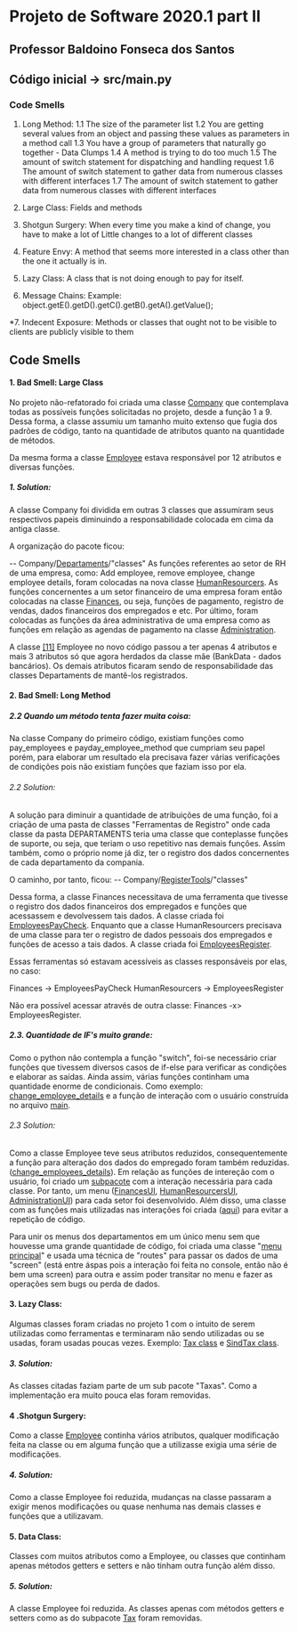 # Projeto de Software 2020.1 part II
## Professor Baldoino Fonseca dos Santos

## Código inicial -> src/main.py

### Code Smells

1. Long Method:
  1.1 The size of the parameter list
	1.2 You are getting several values from an object and
	passing these values as parameters in a method call
	1.3 You have a group of parameters that
	naturally go together - Data Clumps
	1.4 A method is trying to do too much
	1.5 The amount of switch statement for dispatching
	and handling request
	1.6 The amount of switch statement to gather data from
	numerous classes with different interfaces
	1.7 The amount of switch statement to gather data from
	numerous classes with different interfaces
	
2. Large Class:
	Fields and methods

3. Shotgun Surgery:
	When every time you make a kind of change, you have to make a lot of
	Little changes to a lot of different classes

4. Feature Envy:
	A method that seems more interested in a class
	other than the one it actually is in.

5. Lazy Class:
	A class that is not doing enough to pay for itself.

6. Message Chains:
	Example: object.getE().getD().getC().getB().getA().getValue();

*7. Indecent Exposure:
	Methods or classes that ought not to be visible to clients are
	publicly visible to them
	
## Code Smells
#### 1. Bad Smell: Large Class
No projeto não-refatorado foi criada uma classe [Company][1] que contemplava todas as possíveis funções solicitadas no projeto, desde a função 1 a 9. Dessa forma, a classe assumiu um tamanho muito extenso que fugia dos padrões de código, tanto na quantidade de atributos quanto na quantidade de métodos.

Da mesma forma a classe [Employee][10] estava responsável por 12 atributos e diversas funções.
##### 1. Solution:
A classe Company foi dividida em outras 3 classes que assumiram seus respectivos papeis diminuindo a responsabilidade colocada em cima da antiga classe.

A organização do pacote ficou:

-- Company/[Departaments][2]/"classes"
As funções referentes ao setor de RH de uma empresa, como: Add employee, remove employee, change employee details, foram colocadas na nova classe [HumanResourcers][3]. As funções concernentes a um setor financeiro de uma empresa foram então colocadas na classe [Finances][4], ou seja, funções de pagamento, registro de vendas, dados financeiros dos empregados e etc. Por último, foram colocadas as funções da área administrativa de uma empresa como as funções em relação as agendas de pagamento na classe [Administration][5].

A classe [[11]][Employee] Employee no novo código passou a ter apenas 4 atributos e mais 3 atributos só que agora herdados da classe mãe (BankData - dados bancários). Os demais atributos ficaram sendo de responsabilidade das classes Departaments de mantê-los registrados.

#### 2. Bad Smell: Long Method
##### 2.2 Quando um método tenta fazer muita coisa:
Na classe Company do primeiro código, existiam funções como pay_employees e payday_employee_method que cumpriam seu papel porém, para elaborar um resultado ela precisava fazer várias verificações de condições pois não existiam funções que faziam isso por ela.

###### 2.2 Solution:
A solução para diminuir a quantidade de atribuições de uma função, foi a criação de uma pasta de classes "Ferramentas de Registro" onde cada classe da pasta DEPARTAMENTS teria uma classe que conteplasse funções de suporte, ou seja, que teriam o uso repetitivo nas demais funções. Assim também, como o próprio nome já diz, ter o registro dos dados concernentes de cada departamento da compania.

O caminho, por tanto, ficou:
-- Company/[RegisterTools][6]/"classes"

Dessa forma, a classe Finances necessitava de uma ferramenta que tivesse o registro dos dados financeiros dos empregados e funções que acessassem e devolvessem tais dados. A classe criada foi [EmployeesPayCheck][7].
Enquanto que a classe HumanResourcers precisava de uma classe para ter o registro de dados pessoais dos empregados e funções de acesso a tais dados.
A classe criada foi [EmployeesRegister][8].

Essas ferramentas só estavam acessíveis as classes responsáveis por elas, no caso:

Finances -> EmployeesPayCheck
HumanResourcers -> EmployeesRegister

Não era possível acessar através de outra classe: Finances -x> EmployeesRegister.

##### 2.3. Quantidade de IF's muito grande:
Como o python não contempla a função "switch", foi-se necessário criar funções que tivessem diversos casos de if-else para verificar as condições e elaborar as saídas.
Ainda assim, várias funções continham uma quantidade enorme de condicionais. Como exemplo: [change_employee_details][12] e a função de interação com o usuário construída no arquivo [main][13].

###### 2.3 Solution:
Como a classe Employee teve seus atributos reduzidos, consequentemente a função para alteração dos dados do empregado foram também reduzidas. ([change_employees_details](https://github.com/joaolevi/payroll_v2/blob/9f256a0ab0b0f8d977a186511b7e2dd5b7f85846/src/Company/RegisterTools/EmployeesRegister.py#L58 "change_employees_details")).
Em relação as funções de intereção com o usuário, foi criado um [subpacote](https://github.com/joaolevi/payroll_v2/tree/main/src/UI/DepartamentsUI "subpacote") com a interação necessária para cada classe. Por tanto, um menu ([FinancesUI](https://github.com/joaolevi/payroll_v2/blob/main/src/UI/DepartamentsUI/FinancesUI.py "FinancesUI"), [HumanResourcersUI](https://github.com/joaolevi/payroll_v2/blob/main/src/UI/DepartamentsUI/HumanResourcersUI.py "HumanResourcersUI"), [AdministrationUI](https://github.com/joaolevi/payroll_v2/blob/main/src/UI/DepartamentsUI/AdministrationUI.py "AdministrationUI")) para cada setor foi desenvolvido.
Além disso, uma classe com as funções mais utilizadas nas interações foi criada ([aqui](https://github.com/joaolevi/payroll_v2/blob/main/src/UI/MenuOfChoices.py "aqui")) para evitar a repetição de código.

Para unir os menus dos departamentos em um único menu sem que houvesse uma grande quantidade de código, foi criada uma classe "[menu principal](https://github.com/joaolevi/payroll_v2/blob/main/src/UI/MainMenu.py "menu principal")" e usada uma técnica de "routes" para passar os dados de uma "screen" (está entre áspas pois a interação foi feita no console, então não é bem uma screen) para outra e assim poder transitar no menu e fazer as operações sem bugs ou perda de dados.

#### 3. Lazy Class:
Algumas classes foram criadas no projeto 1 com o intuito de serem utilizadas como ferramentas e terminaram não sendo utilizadas ou se usadas, foram usadas poucas vezes.
Exemplo: [Tax class](https://github.com/joaolevi/Projeto_de_software_2020.1/blob/main/src/Tax/Tax.py "Tax class") e [SindTax class](https://github.com/joaolevi/Projeto_de_software_2020.1/blob/main/src/Tax/SindTax.py "SindTax class").

##### 3. Solution:
As classes citadas faziam parte de um sub pacote "Taxas". Como a implementação era muito pouca elas foram removidas.

#### 4 .Shotgun Surgery:
Como a classe [Employee](https://github.com/joaolevi/Projeto_de_software_2020.1/blob/main/src/Employees/Employee.py "Employee") continha vários atributos, qualquer modificação feita na classe ou em alguma função que a utilizasse exigia uma série de modificações. 

##### 4. Solution:
Como a classe Employee foi reduzida, mudanças na classe passaram a exigir menos modificações ou quase nenhuma nas demais classes e funções que a utilizavam.

#### 5. Data Class:
Classes com muitos atributos como a Employee, ou classes que continham apenas métodos getters e setters e não tinham outra função além disso.

##### 5. Solution:
A classe Employee foi reduzida. As classes apenas com métodos getters e setters como as do subpacote [Tax](https://github.com/joaolevi/Projeto_de_software_2020.1/tree/main/src/Tax "Tax") foram removidas.

[1]: https://github.com/joaolevi/Projeto_de_software_2020.1/blob/main/src/Company/Company.py "Company"
[2]: https://github.com/joaolevi/payroll_v2/tree/main/src/Company/Departments "Departaments"
[3]: https://github.com/joaolevi/payroll_v2/blob/main/src/Company/Departments/HumanResourcers.py "HumanResourcers"
[4]: https://github.com/joaolevi/payroll_v2/blob/main/src/Company/Departments/Finances.py "Finances"
[5]: https://github.com/joaolevi/payroll_v2/blob/main/src/Company/Departments/Administration.py "Administration"
[6]: https://github.com/joaolevi/payroll_v2/tree/main/src/Company/RegisterTools "RegisterTools"
[7]: https://github.com/joaolevi/payroll_v2/blob/main/src/Company/RegisterTools/EmployeesPayCheck.py "EmployeesPayCheck"
[8]: https://github.com/joaolevi/payroll_v2/blob/main/src/Company/RegisterTools/EmployeesRegister.py "EmployeesRegister"
[10]: https://github.com/joaolevi/Projeto_de_software_2020.1/blob/main/src/Employees/Employee.py "Employee"
[Employee]: https://github.com/joaolevi/payroll_v2/blob/main/src/Employees/Employee.py "Employee"
[12]: https://github.com/joaolevi/Projeto_de_software_2020.1/blob/3b9b5a048c55638f2e6d31de55720098e3be649c/src/Company/Company.py#L97 "change_employee_details"
[13]: https://github.com/joaolevi/Projeto_de_software_2020.1/blob/main/src/main.py "main"
